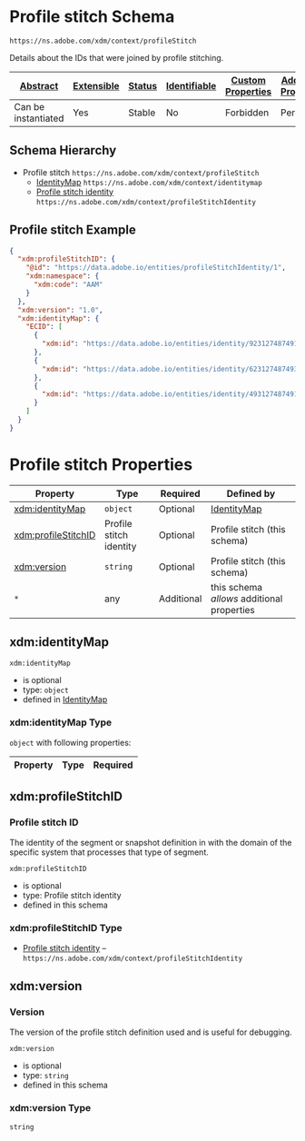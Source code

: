 
# Profile stitch Schema

```
https://ns.adobe.com/xdm/context/profileStitch
```

Details about the IDs that were joined by profile stitching.

| [Abstract](../../abstract.md) | [Extensible](../../extensions.md) | [Status](../../status.md) | [Identifiable](../../id.md) | [Custom Properties](../../extensions.md) | [Additional Properties](../../extensions.md) | Defined In |
|-------------------------------|-----------------------------------|---------------------------|-----------------------------|------------------------------------------|----------------------------------------------|------------|
| Can be instantiated | Yes | Stable | No | Forbidden | Permitted | [context/profilestitch.schema.json](context/profilestitch.schema.json) |
## Schema Hierarchy

* Profile stitch `https://ns.adobe.com/xdm/context/profileStitch`
  * [IdentityMap](identitymap.schema.md) `https://ns.adobe.com/xdm/context/identitymap`
  * [Profile stitch identity](profilestitchidentity.schema.md) `https://ns.adobe.com/xdm/context/profileStitchIdentity`


## Profile stitch Example
```json
{
  "xdm:profileStitchID": {
    "@id": "https://data.adobe.io/entities/profileStitchIdentity/1",
    "xdm:namespace": {
      "xdm:code": "AAM"
    }
  },
  "xdm:version": "1.0",
  "xdm:identityMap": {
    "ECID": [
      {
        "xdm:id": "https://data.adobe.io/entities/identity/92312748749128"
      },
      {
        "xdm:id": "https://data.adobe.io/entities/identity/62312748749321"
      },
      {
        "xdm:id": "https://data.adobe.io/entities/identity/49312748749132"
      }
    ]
  }
}
```

# Profile stitch Properties

| Property | Type | Required | Defined by |
|----------|------|----------|------------|
| [xdm:identityMap](#xdmidentitymap) | `object` | Optional | [IdentityMap](identitymap.schema.md#xdmidentitymap) |
| [xdm:profileStitchID](#xdmprofilestitchid) | Profile stitch identity | Optional | Profile stitch (this schema) |
| [xdm:version](#xdmversion) | `string` | Optional | Profile stitch (this schema) |
| `*` | any | Additional | this schema *allows* additional properties |

## xdm:identityMap


`xdm:identityMap`
* is optional
* type: `object`
* defined in [IdentityMap](identitymap.schema.md#xdmidentitymap)

### xdm:identityMap Type


`object` with following properties:


| Property | Type | Required |
|----------|------|----------|






## xdm:profileStitchID
### Profile stitch ID

The identity of the segment or snapshot definition in with the domain of the specific system that processes that type of segment.

`xdm:profileStitchID`
* is optional
* type: Profile stitch identity
* defined in this schema

### xdm:profileStitchID Type


* [Profile stitch identity](profilestitchidentity.schema.md) – `https://ns.adobe.com/xdm/context/profileStitchIdentity`





## xdm:version
### Version

The version of the profile stitch definition used and is useful for debugging.

`xdm:version`
* is optional
* type: `string`
* defined in this schema

### xdm:version Type


`string`





